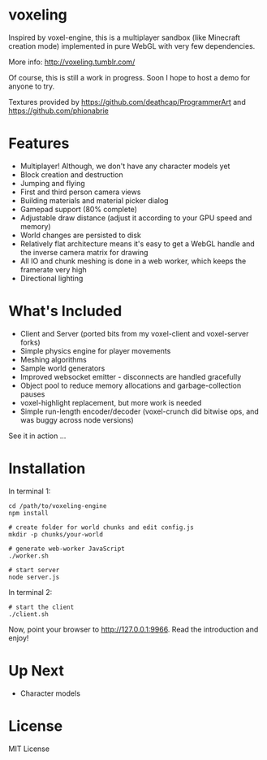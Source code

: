 voxeling
====

Inspired by voxel-engine, this is a multiplayer sandbox (like Minecraft creation mode) implemented in pure WebGL with very few dependencies.

More info: http://voxeling.tumblr.com/

Of course, this is still a work in progress. Soon I hope to host a demo for anyone to try.

Textures provided by https://github.com/deathcap/ProgrammerArt and https://github.com/phionabrie


Features
====

* Multiplayer! Although, we don't have any character models yet
* Block creation and destruction
* Jumping and flying
* First and third person camera views
* Building materials and material picker dialog
* Gamepad support (80% complete)
* Adjustable draw distance (adjust it according to your GPU speed and memory)
* World changes are persisted to disk
* Relatively flat architecture means it's easy to get a WebGL handle and the inverse camera matrix for drawing
* All IO and chunk meshing is done in a web worker, which keeps the framerate very high
* Directional lighting

What's Included
====

* Client and Server (ported bits from my voxel-client and voxel-server forks)
* Simple physics engine for player movements
* Meshing algorithms
* Sample world generators
* Improved websocket emitter - disconnects are handled gracefully
* Object pool to reduce memory allocations and garbage-collection pauses
* voxel-highlight replacement, but more work is needed
* Simple run-length encoder/decoder (voxel-crunch did bitwise ops, and was buggy across node versions)

See it in action ...


Installation
====

In terminal 1:

```
cd /path/to/voxeling-engine
npm install

# create folder for world chunks and edit config.js
mkdir -p chunks/your-world

# generate web-worker JavaScript
./worker.sh

# start server
node server.js
```

In terminal 2:

```
# start the client
./client.sh
```

Now, point your browser to http://127.0.0.1:9966. Read the introduction and enjoy!


Up Next
====

* Character models



License
====

MIT License
